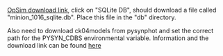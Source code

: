 [OpSim download link](https://www.lsst.org/scientists/simulations/opsim/opsim-survey-data), click on "SQLite DB", should download a file called "minion_1016_sqlite.db".  Place this file in the "db" directory.

Also need to download ck04models from pysynphot and set the correct path for the PYSYN_CDBS environmental variable. Information and the download link can be found [here](https://pysynphot.readthedocs.io/en/latest/appendixa.html)
